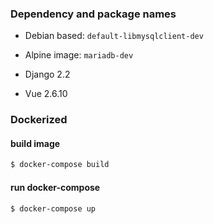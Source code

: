 ### Dependency and package names
* Debian based: `default-libmysqlclient-dev`
* Alpine image: `mariadb-dev`

* Django 2.2
* Vue 2.6.10

### Dockerized

#### build image
```bash
$ docker-compose build
```

#### run docker-compose
```bash
$ docker-compose up
```